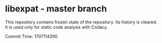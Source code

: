 # libexpat - master branch

This repository contains frozen state of the repository.
Its history is cleared. It is used only for static code
analysis with Codacy.

Commit Time: 1707114290